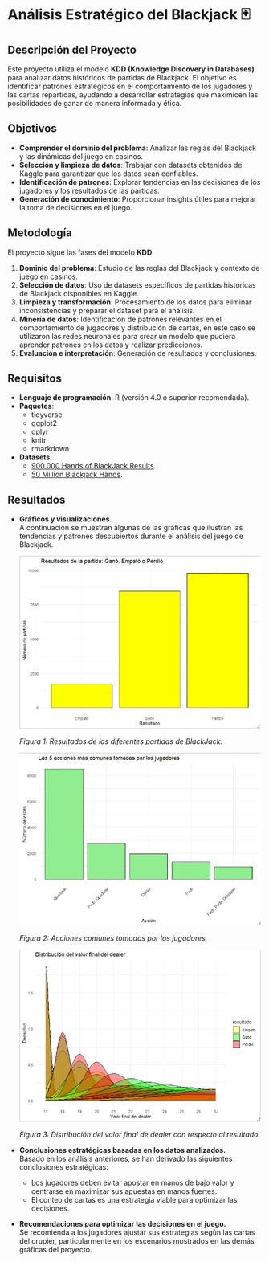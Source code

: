 # Análisis Estratégico del Blackjack 🃏

## Descripción del Proyecto  

Este proyecto utiliza el modelo **KDD (Knowledge Discovery in Databases)** para analizar datos históricos de partidas de Blackjack. El objetivo es identificar patrones estratégicos en el comportamiento de los jugadores y las cartas repartidas, ayudando a desarrollar estrategias que maximicen las posibilidades de ganar de manera informada y ética.

## Objetivos  
- **Comprender el dominio del problema**: Analizar las reglas del Blackjack y las dinámicas del juego en casinos.  
- **Selección y limpieza de datos**: Trabajar con datasets obtenidos de Kaggle para garantizar que los datos sean confiables.  
- **Identificación de patrones**: Explorar tendencias en las decisiones de los jugadores y los resultados de las partidas.  
- **Generación de conocimiento**: Proporcionar insights útiles para mejorar la toma de decisiones en el juego.  

## Metodología  
El proyecto sigue las fases del modelo **KDD**:  
1. **Dominio del problema**: Estudio de las reglas del Blackjack y contexto de juego en casinos.  
2. **Selección de datos**: Uso de datasets específicos de partidas históricas de Blackjack disponibles en Kaggle.  
3. **Limpieza y transformación**: Procesamiento de los datos para eliminar inconsistencias y preparar el dataset para el análisis.  
4. **Minería de datos**: Identificación de patrones relevantes en el comportamiento de jugadores y distribución de cartas, en este caso se utilizaron las redes neuronales para crear un modelo que pudiera aprender patrones en los datos y realizar predicciones.  
5. **Evaluación e interpretación**: Generación de resultados y conclusiones.

## Requisitos  
- **Lenguaje de programación**: R (versión 4.0 o superior recomendada).  
- **Paquetes**:  
  - tidyverse  
  - ggplot2  
  - dplyr  
  - knitr  
  - rmarkdown  
- **Datasets**:  
  - [900.000 Hands of BlackJack Results](https://www.kaggle.com/datasets/mojocolors/900000-hands-of-blackjack-results).
  - [50 Million Blackjack Hands](https://www.kaggle.com/datasets/dennisho/blackjack-hands).

## Resultados

- **Gráficos y visualizaciones.**  
  A continuación se muestran algunas de las gráficas que ilustran las tendencias y patrones descubiertos durante el análisis del juego de Blackjack.
  
  <img src="Capturas/Grafica1.jpg" alt="Gráfico 1: Resultados blackjack" width="500"/>
  
  *Figura 1: Resultados de las diferentes partidas de BlackJack.*

  <img src="Capturas/Grafica2.jpg" alt="Gráfico 2: Acciones comunes tomadas" width="500"/>
  
  *Figura 2: Acciones comunes tomadas por los jugadores.*

  <img src="Capturas/Grafica3.jpg" alt="Gráfico 3: Distribución del valor final del dealer" width="500"/>
  
  *Figura 3: Distribución del valor final de dealer con respecto al resultado.*

- **Conclusiones estratégicas basadas en los datos analizados.**  
  Basado en los análisis anteriores, se han derivado las siguientes conclusiones estratégicas:  
  - Los jugadores deben evitar apostar en manos de bajo valor y centrarse en maximizar sus apuestas en manos fuertes.  
  - El conteo de cartas es una estrategia viable para optimizar las decisiones.

- **Recomendaciones para optimizar las decisiones en el juego.**  
  Se recomienda a los jugadores ajustar sus estrategias según las cartas del crupier, particularmente en los escenarios mostrados en las demás gráficas del proyecto.
